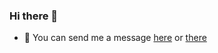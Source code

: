 ### Hi there 👋
- 💬 You can send me a message [here](https://bit.ly/3043HuX) or [there](https://discord.gg/sSJSNzs7N6)
